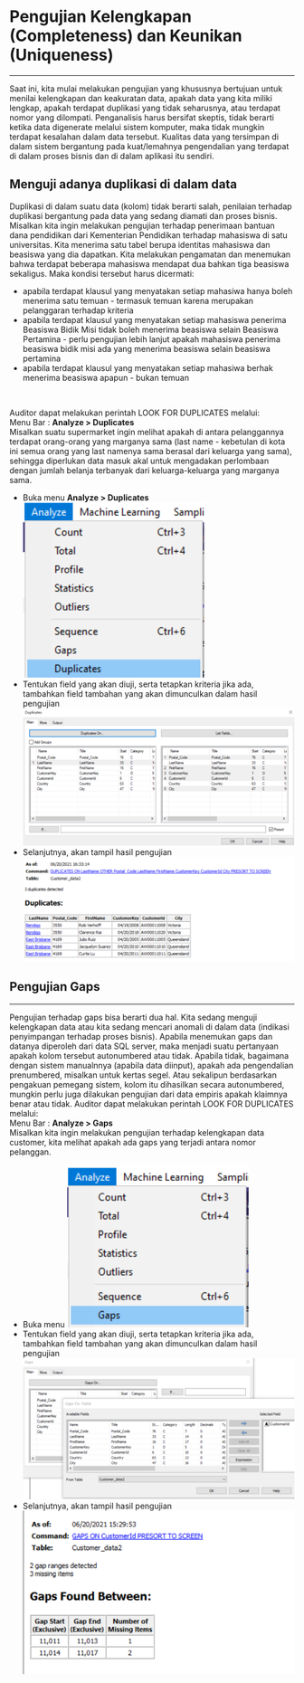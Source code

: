 # Pengujian Kelengkapan (Completeness) dan Keunikan (Uniqueness)
***

Saat ini, kita mulai melakukan pengujian yang khususnya bertujuan untuk menilai kelengkapan dan keakuratan data, apakah data yang kita miliki lengkap, apakah terdapat duplikasi yang tidak seharusnya, atau terdapat nomor yang dilompati. Penganalisis harus bersifat skeptis, tidak berarti ketika data digenerate melalui sistem komputer, maka tidak mungkin terdapat kesalahan dalam data tersebut. Kualitas data yang tersimpan di dalam sistem bergantung pada kuat/lemahnya pengendalian yang terdapat di dalam proses bisnis dan di dalam aplikasi itu sendiri.

## Menguji adanya duplikasi di dalam data
Duplikasi di dalam suatu data (kolom) tidak berarti salah, penilaian terhadap duplikasi bergantung pada data yang sedang diamati dan proses bisnis. 
Misalkan kita ingin melakukan pengujian terhadap penerimaan bantuan dana pendidikan dari Kementerian Pendidikan terhadap mahasiswa di satu universitas. Kita menerima satu tabel berupa identitas mahasiswa dan beasiswa yang dia dapatkan. Kita melakukan pengamatan dan menemukan bahwa terdapat beberapa mahasiswa mendapat dua bahkan tiga beasiswa sekaligus. Maka kondisi tersebut harus dicermati:
* apabila terdapat klausul yang menyatakan setiap mahasiwa hanya boleh menerima satu temuan - termasuk temuan karena merupakan pelanggaran  terhadap kriteria
* apabila terdapat klausul yang menyatakan setiap mahasiswa penerima Beasiswa Bidik Misi tidak boleh menerima beasiswa selain Beasiswa Pertamina - perlu pengujian lebih lanjut apakah mahasiswa penerima beasiswa bidik misi ada yang menerima beasiswa selain beasiswa pertamina
* apabila terdapat klausul yang menyatakan setiap mahasiwa berhak menerima beasiswa apapun - bukan temuan
<br>

Auditor dapat melakukan perintah LOOK FOR DUPLICATES melalui:<br>
Menu Bar : **Analyze > Duplicates**<br>
Misalkan suatu supermarket ingin melihat apakah di antara pelanggannya terdapat orang-orang yang marganya sama (last name - kebetulan di kota ini semua orang yang last namenya sama berasal dari keluarga yang sama), sehingga diperlukan data masuk akal untuk mengadakan perlombaan dengan jumlah belanja terbanyak dari keluarga-keluarga yang marganya sama.
* Buka menu **Analyze > Duplicates** <br>
![Duplicates0](https://github.com/ansyaku/tabk.acl/blob/main/img/DUPLICATES0.PNG)
* Tentukan field yang akan diuji, serta tetapkan kriteria jika ada, tambahkan field tambahan yang akan dimunculkan dalam hasil pengujian
![Duplicates1](https://github.com/ansyaku/tabk.acl/blob/main/img/DUPLICATES1.PNG)
* Selanjutnya, akan tampil hasil pengujian
![Duplicates2](https://github.com/ansyaku/tabk.acl/blob/main/img/DUPLICATES2.PNG)

## Pengujian Gaps
***
Pengujian terhadap gaps bisa berarti dua hal. Kita sedang menguji kelengkapan data atau kita sedang mencari anomali di dalam data (indikasi penyimpangan terhadap proses bisnis). Apabila menemukan gaps dan datanya diperoleh dari data SQL server, maka menjadi suatu pertanyaan apakah kolom tersebut autonumbered atau tidak. Apabila tidak, bagaimana dengan sistem manualnnya (apabila data diinput), apakah ada pengendalian prenumbered, misalkan untuk kertas segel. Atau sekalipun berdasarkan pengakuan pemegang sistem, kolom itu dihasilkan secara autonumbered, mungkin perlu juga dilakukan pengujian dari data empiris apakah klaimnya benar atau tidak.
Auditor dapat melakukan perintah LOOK FOR DUPLICATES melalui:<br>
Menu Bar : **Analyze > Gaps**<br>
Misalkan kita ingin melakukan pengujian terhadap kelengkapan data customer, kita melihat apakah ada gaps yang terjadi antara nomor pelanggan.
* Buka menu
![Gaps0](https://github.com/ansyaku/tabk.acl/blob/main/img/GAPS0.png)
* Tentukan field yang akan diuji, serta tetapkan kriteria jika ada, tambahkan field tambahan yang akan dimunculkan dalam hasil pengujian
![Gaps1](https://github.com/ansyaku/tabk.acl/blob/main/img/GAPS1.PNG)
* Selanjutnya, akan tampil hasil pengujian
![Gaps2](https://github.com/ansyaku/tabk.acl/blob/main/img/GAPS2.PNG)
